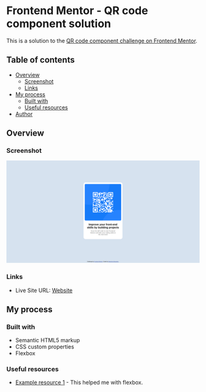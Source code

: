 # Frontend Mentor - QR code component solution

This is a solution to the [QR code component challenge on Frontend Mentor](https://www.frontendmentor.io/challenges/qr-code-component-iux_sIO_H).

## Table of contents

- [Overview](#overview)
  - [Screenshot](#screenshot)
  - [Links](#links)
- [My process](#my-process)
  - [Built with](#built-with)
  - [Useful resources](#useful-resources)
- [Author](#author)

## Overview

### Screenshot

![](./QR-Website.png)

### Links
- Live Site URL: [Website](https://alexmagargiu.github.io/FM-QR-Code/)

## My process

### Built with

- Semantic HTML5 markup
- CSS custom properties
- Flexbox

### Useful resources

- [Example resource 1](https://flexbox.malven.co/) - This helped me with flexbox.
